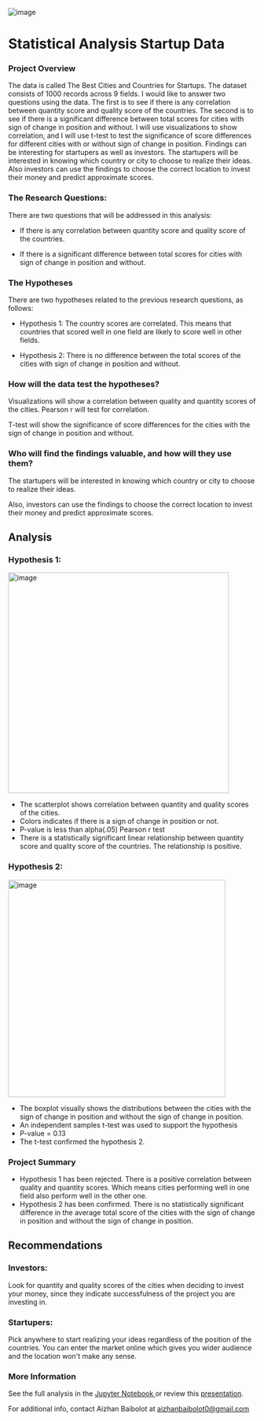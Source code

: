 ![image](https://user-images.githubusercontent.com/98500457/200929426-c36372b2-308b-41d0-b5bc-ea168a585372.png)

# **Statistical Analysis Startup Data**
### Project Overview <p>
The data is called The Best Cities and Countries for Startups. The dataset consists of 1000 records across 9 fields. I would like to answer two questions 
using the data. The first is to see if there is any correlation between quantity score and quality score of the countries. The second is to see if there
is a significant difference between total scores for cities with sign of change in position and without. I will use visualizations to show correlation,
and I will use t-test to test the significance of score differences for different cities with or without sign of change in position. Findings can be 
interesting for startupers as well as investors. The startupers will be interested in knowing which country or city to choose to realize their ideas. 
Also investors can use the findings to choose the correct location to invest their money and predict approximate scores.

### The Research Questions: 
There are two questions that will be addressed in this analysis:

* If there is any correlation between quantity score and quality score of the countries.
  
* If there is a significant difference between total scores for cities with sign of change in position and without.
  
### The Hypotheses
There are two hypotheses related to the previous research questions, as follows:
 
* Hypothesis 1: The country scores are correlated. This means that countries that scored well in one field are likely to score well in other fields.
  
* Hypothesis 2: There is no difference between the total scores of the cities with sign of change in position and without.
  
### How will the data test the hypotheses?

Visualizations will show a correlation between quality and quantity scores of the cities. Pearson r will test for correlation.  

T-test will show the significance of score differences for the cities with the sign of change in position and without. 

### Who will find the findings valuable, and how will they use them?

The startupers will be interested in knowing which country or city to choose to realize their ideas. 

Also, investors can use the findings to choose the correct location to invest their money and predict approximate scores.

## Analysis
  
### Hypothesis 1:

<img width="449" alt="image" src="https://user-images.githubusercontent.com/98500457/200925797-3049f621-0a50-45ab-8f30-fd582e536242.png">

* The scatterplot shows correlation between quantity and quality scores of the cities.
* Colors indicates if there is a sign of change in position or not.
* P-value is less than alpha(.05) Pearson r test
* There is a statistically significant linear relationship between quantity score and quality score of the countries. The relationship is positive.

### Hypothesis 2:

<img width="442" alt="image" src="https://user-images.githubusercontent.com/98500457/200926278-105a7fe0-a65f-41e0-961e-40c280c02ef7.png">

* The boxplot visually shows  the distributions between the cities with the sign of change in position and without the sign of change in position.
* An independent samples t-test was used to support the hypothesis 
* P-value = 0.13
* The t-test confirmed the hypothesis 2.

### Project Summary
* Hypothesis 1 has been rejected. There is a positive correlation between quality and quantity scores. Which means cities performing well in one field also perform well in the other one.
* Hypothesis 2 has been confirmed. There is no statistically significant difference in the average total score of the cities with the sign of change in position and without the sign of change in position.

## Recommendations
### Investors:
Look for quantity and quality scores of the cities when deciding to invest your money, since they indicate successfulness of the project you are investing in.
### Startupers:
Pick anywhere to start realizing your ideas regardless of the position of the countries. You can enter the market online which gives you wider audience and the location won't make any sense. 

### More Information
See the full analysis in the [Jupyter Notebook ](https://github.com/Aizhanbaibolot/Statistical-Analysis-Startup-Data/blob/main/capstone_3.ipynb) or review this [presentation](https://github.com/Aizhanbaibolot/Statistical-Analysis-Startup-Data/blob/main/capstone3_startups.pdf).

For additional info, contact Aizhan Baibolot at []()aizhanbaibolot0@gmail.com
